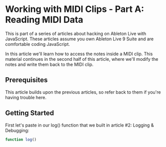 # Working with MIDI Clips - Part A: Reading MIDI Data

This is part of a series of articles about hacking on Ableton Live with JavaScript. These articles assume you own Ableton Live 9 Suite and are comfortable coding JavaScript.

In this article we'll learn how to access the notes inside a MIDI clip. This material continues in the second half of this article, where we'll modify the notes and write them back to the MIDI clip.

## Prerequisites

This article builds upon the previous articles, so refer back to them if you're having trouble here.

## Getting Started

First let's paste in our log() function that we built in article #2: Logging & Debugging:

```javascript
function log()
